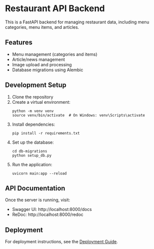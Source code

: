# Restaurant API Backend

This is a FastAPI backend for managing restaurant data, including menu categories, menu items, and articles.

## Features

- Menu management (categories and items)
- Article/news management
- Image upload and processing
- Database migrations using Alembic

## Development Setup

1. Clone the repository
2. Create a virtual environment:
   ```
   python -m venv venv
   source venv/bin/activate  # On Windows: venv\Scripts\activate
   ```
3. Install dependencies:
   ```
   pip install -r requirements.txt
   ```
4. Set up the database:
   ```
   cd db-migrations
   python setup_db.py
   ```
5. Run the application:
   ```
   uvicorn main:app --reload
   ```

## API Documentation

Once the server is running, visit:
- Swagger UI: http://localhost:8000/docs
- ReDoc: http://localhost:8000/redoc

## Deployment

For deployment instructions, see the [Deployment Guide](DEPLOYMENT-GUIDE.md).

